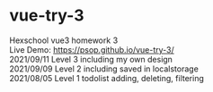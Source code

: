 # vue-try-3
Hexschool vue3 homework 3<br>
Live Demo: https://psop.github.io/vue-try-3/<br>
2021/09/11 Level 3 including my own design<br>
2021/09/09 Level 2 including saved in localstorage<br>
2021/08/05 Level 1 todolist adding, deleting, filtering
